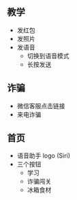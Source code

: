 ## 教学

- 发红包
- 发照片
- 发语音
    - 切换到语音模式
    - 长按发送

## 诈骗

- 微信客服点击链接
- 来电诈骗

## 首页

- 语音助手 logo (Siri)
- 三个按钮
    - 学习
    - 诈骗闯关
    - 冰箱食材

